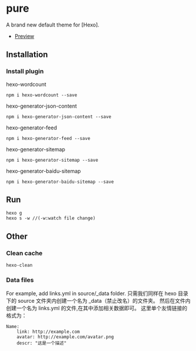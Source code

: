 # pure

A brand new default theme for [Hexo].

- [Preview](http://blog.cofess.com/)

## Installation

### Install plugin
hexo-wordcount
```
npm i hexo-wordcount --save
```
hexo-generator-json-content
```
npm i hexo-generator-json-content --save
```
hexo-generator-feed
```
npm i hexo-generator-feed --save
```
hexo-generator-sitemap
```
npm i hexo-generator-sitemap --save
```
hexo-generator-baidu-sitemap
```
npm i hexo-generator-baidu-sitemap --save
```

## Run
```
hexo g
hexo s -w //(-w:watch file change)
```

## Other
### Clean cache
```
hexo-clean
```
### Data files
For example, add links.yml in source/_data folder.
只需我们同样在 hexo 目录下的 source 文件夹内创建一个名为 _data（禁止改名）的文件夹。
然后在文件内创建一个名为 links.yml 的文件,在其中添加相关数据即可。
这里单个友情链接的格式为：
```
Name:
    link: http://example.com
    avatar: http://example.com/avatar.png
    descr: "这是一个描述"
```
